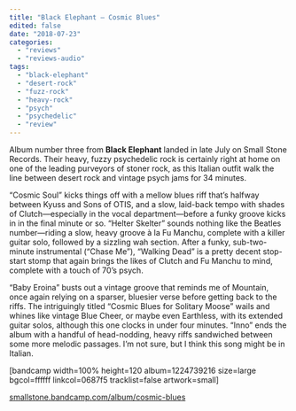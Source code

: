 ```yaml
---
title: "Black Elephant – Cosmic Blues"
edited: false
date: "2018-07-23"
categories:
  - "reviews"
  - "reviews-audio"
tags:
  - "black-elephant"
  - "desert-rock"
  - "fuzz-rock"
  - "heavy-rock"
  - "psych"
  - "psychedelic"
  - "review"
---
```


Album number three from **Black Elephant** landed in late July on Small Stone Records. Their heavy, fuzzy psychedelic rock is certainly right at home on one of the leading purveyors of stoner rock, as this Italian outfit walk the line between desert rock and vintage psych jams for 34 minutes.

“Cosmic Soul” kicks things off with a mellow blues riff that’s halfway between Kyuss and Sons of OTIS, and a slow, laid-back tempo with shades of Clutch—especially in the vocal department—before a funky groove kicks in in the final minute or so. “Helter Skelter” sounds nothing like the Beatles number—riding a slow, heavy groove à la Fu Manchu, complete with a killer guitar solo, followed by a sizzling wah section. After a funky, sub-two-minute instrumental (“Chase Me”), “Walking Dead” is a pretty decent stop-start stomp that again brings the likes of Clutch and Fu Manchu to mind, complete with a touch of 70’s psych.

“Baby Eroina” busts out a vintage groove that reminds me of Mountain, once again relying on a sparser, bluesier verse before getting back to the riffs. The intriguingly titled “Cosmic Blues for Solitary Moose” wails and whines like vintage Blue Cheer, or maybe even Earthless, with its extended guitar solos, although this one clocks in under four minutes. “Inno” ends the album with a handful of head-nodding, heavy riffs sandwiched between some more melodic passages. I’m not sure, but I think this song might be in Italian.

\[bandcamp width=100% height=120 album=1224739216 size=large bgcol=ffffff linkcol=0687f5 tracklist=false artwork=small\]

[smallstone.bandcamp.com/album/cosmic-blues](https://smallstone.bandcamp.com/album/cosmic-blues)
